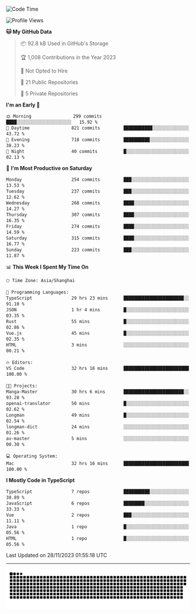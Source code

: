 <!--
<picture>
  <source
    srcset="https://github-readme-stats.vercel.app/api?username=kevinxft&show_icons=true&theme=dark"
    media="(prefers-color-scheme: dark)"
  />
  <source
    srcset="https://github-readme-stats.vercel.app/api?username=kevinxft&show_icons=true"
    media="(prefers-color-scheme: light), (prefers-color-scheme: no-preference)"
  />
  <img src="https://github-readme-stats.vercel.app/api?username=kevinxft&show_icons=true" />
</picture>
-->

<!--START_SECTION:waka-->
![Code Time](http://img.shields.io/badge/Code%20Time-1%2C341%20hrs%2049%20mins-blue)

![Profile Views](http://img.shields.io/badge/Profile%20Views-10-blue)

**🐱 My GitHub Data** 

> 📦 92.8 kB Used in GitHub's Storage 
 > 
> 🏆 1,008 Contributions in the Year 2023
 > 
> 🚫 Not Opted to Hire
 > 
> 📜 21 Public Repositories 
 > 
> 🔑 5 Private Repositories 
 > 
**I'm an Early 🐤** 

```text
🌞 Morning                299 commits         ████░░░░░░░░░░░░░░░░░░░░░   15.92 % 
🌆 Daytime                821 commits         ███████████░░░░░░░░░░░░░░   43.72 % 
🌃 Evening                718 commits         ██████████░░░░░░░░░░░░░░░   38.23 % 
🌙 Night                  40 commits          █░░░░░░░░░░░░░░░░░░░░░░░░   02.13 % 
```
📅 **I'm Most Productive on Saturday** 

```text
Monday                   254 commits         ███░░░░░░░░░░░░░░░░░░░░░░   13.53 % 
Tuesday                  237 commits         ███░░░░░░░░░░░░░░░░░░░░░░   12.62 % 
Wednesday                268 commits         ████░░░░░░░░░░░░░░░░░░░░░   14.27 % 
Thursday                 307 commits         ████░░░░░░░░░░░░░░░░░░░░░   16.35 % 
Friday                   274 commits         ████░░░░░░░░░░░░░░░░░░░░░   14.59 % 
Saturday                 315 commits         ████░░░░░░░░░░░░░░░░░░░░░   16.77 % 
Sunday                   223 commits         ███░░░░░░░░░░░░░░░░░░░░░░   11.87 % 
```


📊 **This Week I Spent My Time On** 

```text
🕑︎ Time Zone: Asia/Shanghai

💬 Programming Languages: 
TypeScript               29 hrs 23 mins      ███████████████████████░░   91.10 % 
JSON                     1 hr 4 mins         █░░░░░░░░░░░░░░░░░░░░░░░░   03.35 % 
Rust                     55 mins             █░░░░░░░░░░░░░░░░░░░░░░░░   02.86 % 
Vue.js                   45 mins             █░░░░░░░░░░░░░░░░░░░░░░░░   02.35 % 
HTML                     3 mins              ░░░░░░░░░░░░░░░░░░░░░░░░░   00.21 % 

🔥 Editors: 
VS Code                  32 hrs 16 mins      █████████████████████████   100.00 % 

🐱‍💻 Projects: 
Manga-Master             30 hrs 6 mins       ███████████████████████░░   93.28 % 
openai-translator        50 mins             █░░░░░░░░░░░░░░░░░░░░░░░░   02.62 % 
Longman                  49 mins             █░░░░░░░░░░░░░░░░░░░░░░░░   02.54 % 
longman-dict             24 mins             ░░░░░░░░░░░░░░░░░░░░░░░░░   01.26 % 
av-master                5 mins              ░░░░░░░░░░░░░░░░░░░░░░░░░   00.30 % 

💻 Operating System: 
Mac                      32 hrs 16 mins      █████████████████████████   100.00 % 
```

**I Mostly Code in TypeScript** 

```text
TypeScript               7 repos             ██████████░░░░░░░░░░░░░░░   38.89 % 
JavaScript               6 repos             ████████░░░░░░░░░░░░░░░░░   33.33 % 
Vue                      2 repos             ███░░░░░░░░░░░░░░░░░░░░░░   11.11 % 
Java                     1 repo              █░░░░░░░░░░░░░░░░░░░░░░░░   05.56 % 
HTML                     1 repo              █░░░░░░░░░░░░░░░░░░░░░░░░   05.56 % 
```




 Last Updated on 28/11/2023 01:55:18 UTC
<!--END_SECTION:waka-->

---

<picture>
  <source media="(prefers-color-scheme: dark)" srcset="https://raw.githubusercontent.com/kevinxft/kevinxft/output/github-contribution-grid-snake-dark.svg">
  <source media="(prefers-color-scheme: light)" srcset="https://raw.githubusercontent.com/kevinxft/kevinxft/output/github-contribution-grid-snake.svg">
  <img alt="github contribution grid snake animation" src="https://raw.githubusercontent.com/kevinxft/kevinxft/output/github-contribution-grid-snake.svg">
</picture>